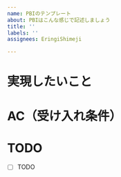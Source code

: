 ```yaml
---
name: PBIのテンプレート
about: PBIはこんな感じで記述しましょう
title: ''
labels: ''
assignees: EringiShimeji

---
```


# 実現したいこと
<!-- 「〇〇したい。なぜなら〇〇だからだ」という形式で書きましょう -->

# AC（受け入れ条件）
<!-- PBIが`Done`になるための条件を書きましょう -->

# TODO
<!-- PBIを完了させるためにやるべきことを書きましょう -->
- [ ] TODO
